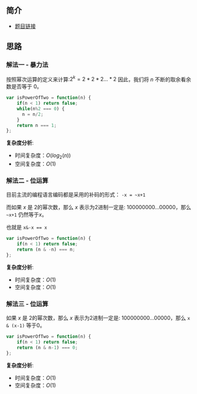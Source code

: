  
 
 
## 简介
- [题目链接](https://leetcode-cn.com/problems/power-of-two/)

## 思路
### 解法一 - 暴力法
按照幂次运算的定义来计算:$2^k = 2*2*2...*2$
因此，我们将 $n$ 不断的取余看余数是否等于 $0$。
```javascript
var isPowerOfTwo = function(n) {
    if(n < 1) return false;
    while(n%2 === 0) {
      n = n/2;
    }
    return n === 1;
};
```

**复杂度分析**:
- 时间复杂度：$O(log_2(n))$
- 空间复杂度：$O(1)$

### 解法二 - 位运算
目前主流的编程语言编码都是采用的补码的形式：
`-x = ~x+1`

而如果 $x$ 是 $2$的幂次数，那么 $x$ 表示为2进制一定是: $100000000...00000$，那么 `~x+1` 仍然等于$x$。

也就是 `x&-x == x`

```javascript
var isPowerOfTwo = function(n) {
    if(n < 1) return false;
    return (n & -n) === n; 
};
```
**复杂度分析**:
- 时间复杂度：$O(1)$
- 空间复杂度：$O(1)$


### 解法三 - 位运算
如果 $x$ 是 $2$的幂次数，那么 $x$ 表示为2进制一定是: $100000000...00000$，那么 `x & (x-1)` 等于$0$。

``` javascript
var isPowerOfTwo = function(n) {
    if(n < 1) return false;
    return (n & n-1) === 0; 
};
```
**复杂度分析**:
- 时间复杂度：$O(1)$
- 空间复杂度：$O(1)$